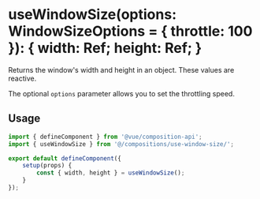 # useWindowSize(options: WindowSizeOptions = { throttle: 100 }): { width: Ref<number>; height: Ref<number>; }
Returns the window's width and height in an object. These values are reactive.

The optional `options` parameter allows you to set the throttling speed.

## Usage
```js
import { defineComponent } from '@vue/composition-api';
import { useWindowSize } from '@/compositions/use-window-size/';

export default defineComponent({
	setup(props) {
		const { width, height } = useWindowSize();
	}
});
```
